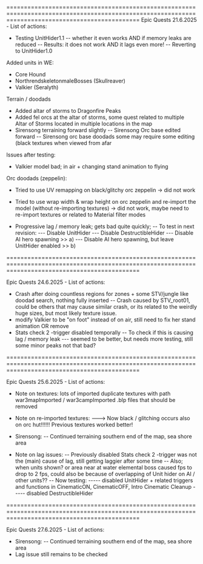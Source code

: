 ==================================================================================================================================================
Epic Quests 21.6.2025 - List of actions:

- Testing UnitHider1.1
-- whether it even works AND if memory leaks are reduced
-- Results: it does not work AND it lags even more!
-- Reverting to UnitHider1.0

Added units in WE:
- Core Hound
- NorthrendskeletonmaleBosses (Skullreaver)
- Valkier (Seralyth)

Terrain / doodads
- Added altar of storms to Dragonfire Peaks
- Added fel orcs at the altar of storms, some quest related to multiple Altar of Storms located in multiple locations in the map
- Sirensong terraining forward slightly
-- Sirensong Orc base edited forward
-- Sirensong orc base doodads some may require some editing (black textures when viewed from afar

Issues after testing:
- Valkier model bad; in air + changing stand animation to flying

Orc doodads (zeppelin):
- Tried to use UV remapping on black/glitchy orc zeppelin -> did not work
- Tried to use wrap width & wrap height on orc zeppelin and re-import the model (without re-importing textures) -> did not work, maybe need to re-import textures or related to Material filter modes

- Progressive lag / memory leak; gets bad quite quickly; 
-- To test in next revision:
--- Disable UnitHider
--- Disable DestructibleHider
--- Disable AI hero spawning >> a)
--- Disable AI hero spawning, but leave UnitHider enabled >> b)

==================================================================================================================================================

Epic Quests 24.6.2025 - List of actions:

- Crash after doing countless regions for zones + some STV/jungle like doodad search, nothing fully inserted
-- Crash caused by STV_root01, could be others that may cause similar crash, or its related to the weirdly huge sizes, but most likely texture issue.
- modify Valkier to be "on foot" instead of on air, still need to fix her stand animation OR remove
- Stats check 2 -trigger disabled temporally
-- To check if this is causing lag / memory leak
--- seemed to be better, but needs more testing, still some minor peaks not that bad?

==================================================================================================================================================

Epic Quests 25.6.2025 - List of actions:

- Note on textures: lots of imported duplicate textures with path war3mapImported / war3campImported .blp files that should be removed 
- Note on re-imported textures:
---> Now black / glitching occurs also on orc hut!!!!!! Previous textures worked better!
- Sirensong:
-- Continued terraining southern end of the map, sea shore area

- Note on lag issues:
-- Previously disabled Stats check 2 -trigger was not the (main) cause of lag, still getting laggier after some time
-- Also; when units shown? or area near at water elemental boss caused fps to drop to 2 fps, could also be because of overlapping of Unit hider on AI / other units??
-- Now testing: 
----- disabled UnitHider + related triggers and functions in CinematicON, CinematicOFF, Intro Cinematic Cleanup
----- disabled DestructibleHider

==================================================================================================================================================

Epic Quests 27.6.2025 - List of actions:

- Sirensong:
-- Continued terraining southern end of the map, sea shore area
- Lag issue still remains to be checked
